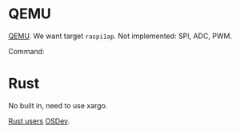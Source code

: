 # QEMU

[QEMU](https://www.qemu.org/docs/master/system/arm/raspi.html).
We want target `raspi1ap`.  Not implemented: SPI, ADC, PWM.

Command:

# Rust

No built in, need to use xargo.

[Rust
users](https://users.rust-lang.org/t/how-to-compile-freestanding-binary-for-armv6/50980/7)
[OSDev](https://wiki.osdev.org/Raspberry_Pi_Bare_Bones_Rust).
